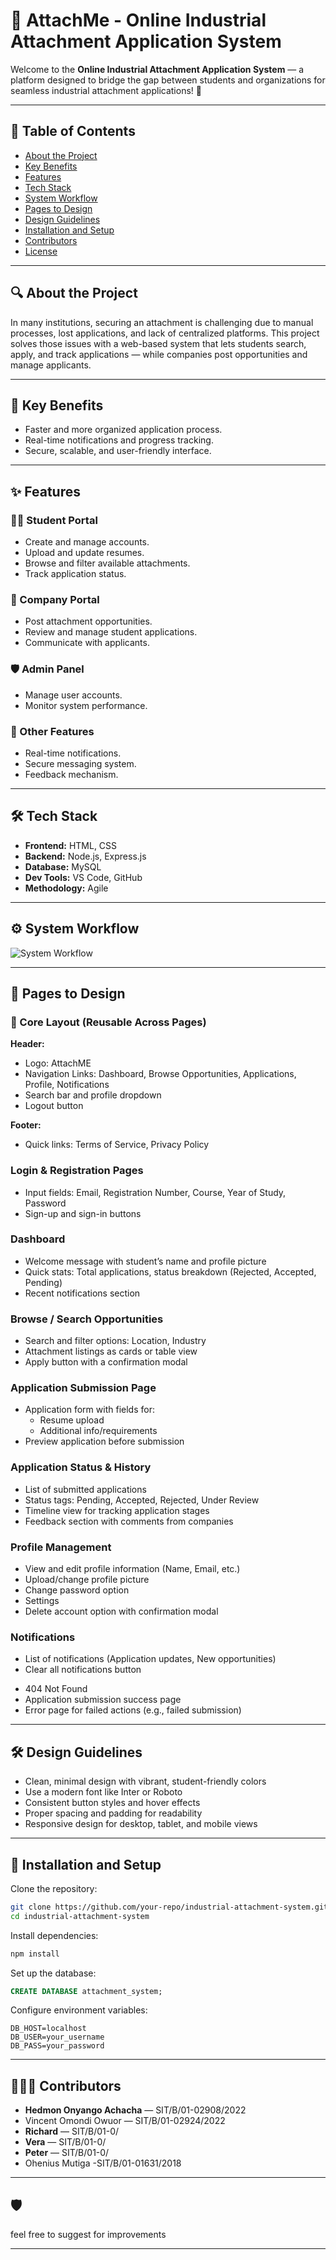 # 📘 AttachMe - Online Industrial Attachment Application System

Welcome to the **Online Industrial Attachment Application System** — a platform designed to bridge the gap between students and organizations for seamless industrial attachment applications! 🚀

---

## 📌 Table of Contents

- [About the Project](#about-the-project)
- [Key Benefits](#key-benefits)
- [Features](#features)
- [Tech Stack](#tech-stack)
- [System Workflow](#system-workflow)
- [Pages to Design](#pages-to-design)
- [Design Guidelines](#design-guidelines)
- [Installation and Setup](#installation-and-setup)
- [Contributors](#contributors)
- [License](#license)

---

## 🔍 About the Project

In many institutions, securing an attachment is challenging due to manual processes, lost applications, and lack of centralized platforms. This project solves those issues with a web-based system that lets students search, apply, and track applications — while companies post opportunities and manage applicants.

---

## 🔑 Key Benefits

- Faster and more organized application process.
- Real-time notifications and progress tracking.
- Secure, scalable, and user-friendly interface.

---

## ✨ Features

### 👩‍🎓 Student Portal

- Create and manage accounts.
- Upload and update resumes.
- Browse and filter available attachments.
- Track application status.

### 🏢 Company Portal

- Post attachment opportunities.
- Review and manage student applications.
- Communicate with applicants.

### 🛡️ Admin Panel

- Manage user accounts.
- Monitor system performance.

### 🔔 Other Features

- Real-time notifications.
- Secure messaging system.
- Feedback mechanism.

---

## 🛠 Tech Stack

- **Frontend:** HTML, CSS
- **Backend:** Node.js, Express.js
- **Database:** MySQL
- **Dev Tools:** VS Code, GitHub
- **Methodology:** Agile

---

## ⚙️ System Workflow

![System Workflow](https://mermaid.ink/img/pako:eNqNUctOwzAQ_JVoz23Jo0mUHJBaKg6oiIpwgnBwYze1WtuR47SEphI_AAjBvRIXxG_xBf0ETEIQ3PBhtbOamR2tN5AITCCEVKJsblyMYm7oF6kCE66u9run94-7-_3u4bmdXRvd7mF1TlKaKyLzg7FIKa-MqNSQfavrvuYNpVjnxDjLMiFVwamiJK-MEzEda_mfXTU9KqaMqtwYZNmSJkhRoa1_gdGw0RwJliFe6nyPry1og60oWf_bodZMpFhRTHLjmBA8RcmiakM13AFmlOtdL29N22w6RRylWjRZIjUTkv2-AXSAEckQxfq0m69JDGpOGIkh1C1GchFDzLeahwolopInECpZkA5IUaRzCGdomWtUZBgpMqJI_w_7merkl0KwVqIhhBu4gdCyzZ5n267nOaYXWK7ndKCE0LV6ZuA7nu30fd_SdduB29rA7AWWbft9ux_4ruubpr39BFQrtXM)

---

## 📂 Pages to Design

### 🚀 Core Layout (Reusable Across Pages)

**Header:**
- Logo: AttachME
- Navigation Links: Dashboard, Browse Opportunities, Applications, Profile, Notifications
- Search bar and profile dropdown
- Logout button

**Footer:**
- Quick links: Terms of Service, Privacy Policy

### Login & Registration Pages
- Input fields: Email, Registration Number, Course, Year of Study, Password
- Sign-up and sign-in buttons

### Dashboard
- Welcome message with student’s name and profile picture
- Quick stats: Total applications, status breakdown (Rejected, Accepted, Pending)
- Recent notifications section

### Browse / Search Opportunities
- Search and filter options: Location, Industry
- Attachment listings as cards or table view
- Apply button with a confirmation modal

### Application Submission Page
- Application form with fields for:
  - Resume upload
  - Additional info/requirements
- Preview application before submission

### Application Status & History
- List of submitted applications
- Status tags: Pending, Accepted, Rejected, Under Review
- Timeline view for tracking application stages
- Feedback section with comments from companies

### Profile Management
- View and edit profile information (Name, Email, etc.)
- Upload/change profile picture
- Change password option
- Settings
- Delete account option with confirmation modal

### Notifications
- List of notifications (Application updates, New opportunities)
- Clear all notifications button

<!-- Error & Success Pages -->
- 404 Not Found
- Application submission success page
- Error page for failed actions (e.g., failed submission)

---

## 🛠️ Design Guidelines

- Clean, minimal design with vibrant, student-friendly colors
- Use a modern font like Inter or Roboto
- Consistent button styles and hover effects
- Proper spacing and padding for readability
- Responsive design for desktop, tablet, and mobile views

---

## 🚀 Installation and Setup

Clone the repository:
```bash
git clone https://github.com/your-repo/industrial-attachment-system.git
cd industrial-attachment-system
```

Install dependencies:
```bash
npm install
```

Set up the database:
```sql
CREATE DATABASE attachment_system;
```

Configure environment variables:
```
DB_HOST=localhost
DB_USER=your_username
DB_PASS=your_password
```

---

## 🧑‍🤝‍🧑 Contributors

- **Hedmon Onyango Achacha** — SIT/B/01-02908/2022
- Vincent Omondi Owuor — SIT/B/01-02924/2022
- **Richard** — SIT/B/01-0/
- **Vera** — SIT/B/01-0/
- **Peter** — SIT/B/01-0/
- Ohenius Mutiga -SIT/B/01-01631/2018

---

## 🛡️ 

feel free to suggest for improvements

---


